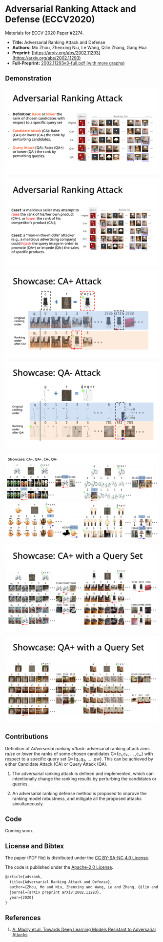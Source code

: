 Adversarial Ranking Attack and Defense (ECCV2020)
===

Materials for ECCV-2020 Paper #2274.

* **Title:** Adversarial Ranking Attack and Defense
* **Authors:** Mo Zhou, Zhenxing Niu, Le Wang, Qilin Zhang, Gang Hua
* **Preprint:** [https://arxiv.org/abs/2002.11293](https://arxiv.org/abs/2002.11293)
* **Full-Preprint:** [2002.11293v3-full.pdf (with more graphs)](assets/2002.11293v3-full.pdf)

## Demonstration

![s1](assets/s1.png)

![s2](assets/s2.png)

![s3](assets/s3.png)

![s4](assets/s4.png)

![s5](assets/s5.png)

![s6](assets/s6.png)

![s7](assets/s7.png)

## Contributions

Definition of *Adversarial ranking attack*: adversarial ranking attack aims
*raise* or *lower* the ranks of some chosen candidates C={c₁,c₂, ... ,cₘ} with
respect to a specific query set Q={q₁,q₂, ... ,qw}.  This can be achieved by
either Candidate Attack (CA) or Query Attack (QA).

1. The adversarial ranking attack is defined and implemented, which can
intentionally change the ranking results by perturbing the candidates
or queries.

2. An adversarial ranking defense method is proposed to improve the
ranking model robustness, and mitigate all the proposed attacks
simultaneously.

## Code

Coming soon.

## License and Bibtex

The paper (PDF file) is distributed under the [CC BY-SA-NC 4.0 License](https://creativecommons.org/licenses/by-nc-sa/4.0/).

The code is published under the [Apache-2.0 License](https://www.apache.org/licenses/LICENSE-2.0).

```latex
@article{advrank,
  title={Adversarial Ranking Attack and Defense},
  author={Zhou, Mo and Niu, Zhenxing and Wang, Le and Zhang, Qilin and Hua, Gang},
  journal={arXiv preprint arXiv:2002.11293},
  year={2020}
}
```

## References

1. [A. Madry et.al. Towards Deep Learning Models Resistant to Adversarial Attacks](https://arxiv.org/abs/1706.06083)
